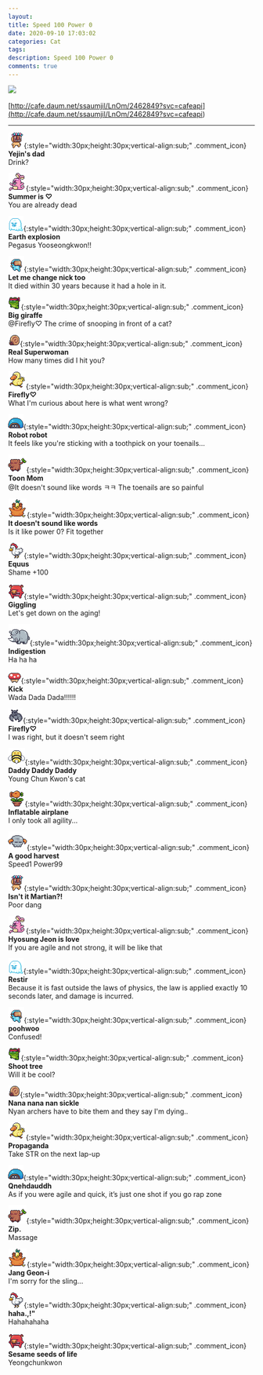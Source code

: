 ```yaml
---
layout: 
title: Speed ​​100 Power 0
date: 2020-09-10 17:03:02
categories: Cat
tags: 
description: Speed ​​100 Power 0
comments: true
---
```


![](https://blog.kakaocdn.net/dn/N0dkh/btqInMyNhS6/ELo2MgK5VesikB0GB2Kqn1/img.gif)

[http://cafe.daum.net/ssaumjil/LnOm/2462849?svc=cafeapi](<http://cafe.daum.net/ssaumjil/LnOm/2462849?svc=cafeapi>)

* * *

![comment](/assets/character/mask.png){:style="width:30px;height:30px;vertical-align:sub;" .comment_icon} **Yejin's dad**  
Drink?   
  
![comment](/assets/character/bunny.png){:style="width:30px;height:30px;vertical-align:sub;" .comment_icon} **Summer is ♡**  
You are already dead   
  
![comment](/assets/character/ghost.png){:style="width:30px;height:30px;vertical-align:sub;" .comment_icon} **Earth explosion**  
Pegasus Yooseongkwon!!   
  
![comment](/assets/character/goggle.png){:style="width:30px;height:30px;vertical-align:sub;" .comment_icon} **Let me change nick too**  
It died within 30 years because it had a hole in it.   
  
![comment](/assets/character/frog.png){:style="width:30px;height:30px;vertical-align:sub;" .comment_icon} **Big giraffe**  
@Firefly♡ The crime of snooping in front of a cat?  
  
![comment](/assets/character/snail.png){:style="width:30px;height:30px;vertical-align:sub;" .comment_icon} **Real Superwoman**  
How many times did I hit you?   
  
![comment](/assets/character/duck.png){:style="width:30px;height:30px;vertical-align:sub;" .comment_icon} **Firefly♡**  
What I'm curious about here is what went wrong?   
  
![comment](/assets/character/turtle.png){:style="width:30px;height:30px;vertical-align:sub;" .comment_icon} **Robot robot**  
It feels like you're sticking with a toothpick on your toenails...   
  
![comment](/assets/character/trunk.png){:style="width:30px;height:30px;vertical-align:sub;" .comment_icon} **Toon Mom**  
@It doesn't sound like words ㅋㅋ The toenails are so painful  
  
![comment](/assets/character/bird.png){:style="width:30px;height:30px;vertical-align:sub;" .comment_icon} **It doesn't sound like words**  
Is it like power 0? Fit together  
  
![comment](/assets/character/chicken.png){:style="width:30px;height:30px;vertical-align:sub;" .comment_icon} **Equus**  
Shame +100   
  
![comment](/assets/character/pig.png){:style="width:30px;height:30px;vertical-align:sub;" .comment_icon} **Giggling**  
Let's get down on the aging!   
  
![comment](/assets/character/rino.png){:style="width:30px;height:30px;vertical-align:sub;" .comment_icon} **Indigestion**  
Ha ha ha   
  
![comment](/assets/character/mushroom.png){:style="width:30px;height:30px;vertical-align:sub;" .comment_icon} **Kick**  
Wada Dada Dada!!!!!!   
  
![comment](/assets/character/bat.png){:style="width:30px;height:30px;vertical-align:sub;" .comment_icon} **Firefly♡**  
I was right, but it doesn't seem right   
  
![comment](/assets/character/bee.png){:style="width:30px;height:30px;vertical-align:sub;" .comment_icon} **Daddy Daddy Daddy**  
Young Chun Kwon's cat   
  
![comment](/assets/character/plant.png){:style="width:30px;height:30px;vertical-align:sub;" .comment_icon} **Inflatable airplane**  
I only took all agility...   
  
![comment](/assets/character/skull.png){:style="width:30px;height:30px;vertical-align:sub;" .comment_icon} **A good harvest**  
Speed1 Power99   
  
![comment](/assets/character/mask.png){:style="width:30px;height:30px;vertical-align:sub;" .comment_icon} **Isn't it Martian?!**  
Poor dang   
  
![comment](/assets/character/bunny.png){:style="width:30px;height:30px;vertical-align:sub;" .comment_icon} **Hyosung Jeon is love**  
If you are agile and not strong, it will be like that   
  
![comment](/assets/character/ghost.png){:style="width:30px;height:30px;vertical-align:sub;" .comment_icon} **Restir**  
Because it is fast outside the laws of physics, the law is applied exactly 10 seconds later, and damage is incurred.   
  
![comment](/assets/character/goggle.png){:style="width:30px;height:30px;vertical-align:sub;" .comment_icon} **poohwoo**  
Confused!   
  
![comment](/assets/character/frog.png){:style="width:30px;height:30px;vertical-align:sub;" .comment_icon} **Shoot tree**  
Will it be cool?   
  
![comment](/assets/character/snail.png){:style="width:30px;height:30px;vertical-align:sub;" .comment_icon} **Nana nana nan sickle**  
Nyan archers have to bite them and they say I'm dying..   
  
![comment](/assets/character/duck.png){:style="width:30px;height:30px;vertical-align:sub;" .comment_icon} **Propaganda**  
Take STR on the next lap-up   
  
![comment](/assets/character/turtle.png){:style="width:30px;height:30px;vertical-align:sub;" .comment_icon} **Qnehdauddh**  
As if you were agile and quick, it’s just one shot if you go rap zone   
  
![comment](/assets/character/trunk.png){:style="width:30px;height:30px;vertical-align:sub;" .comment_icon} **Zip.**  
Massage   
  
![comment](/assets/character/bird.png){:style="width:30px;height:30px;vertical-align:sub;" .comment_icon} **Jang Geon-i**  
I'm sorry for the sling...   
  
![comment](/assets/character/chicken.png){:style="width:30px;height:30px;vertical-align:sub;" .comment_icon} **haha.,!"**  
Hahahahaha   
  
![comment](/assets/character/pig.png){:style="width:30px;height:30px;vertical-align:sub;" .comment_icon} **Sesame seeds of life**  
Yeongchunkwon   
  

